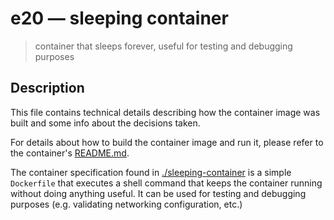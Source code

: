 # e20 &mdash; sleeping container
> container that sleeps forever, useful for testing and debugging purposes

## Description
This file contains technical details describing how the container image was built and some info about the decisions taken.

For details about how to build the container image and run it, please refer to the container's [README.md](./sleeping-container/README.md).

The container specification found in [./sleeping-container](./ts-nodejs-container/) is a simple `Dockerfile` that executes a shell command that keeps the container running without doing anything useful. It can be used for testing and debugging purposes (e.g. validating networking configuration, etc.)
